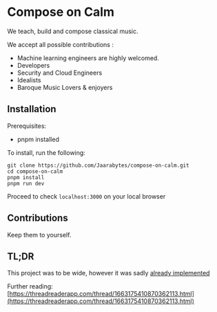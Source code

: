 # Compose on Calm

We teach, build and compose classical music.

We accept all possible contributions :

* Machine learning engineers are highly welcomed.
* Developers
* Security and Cloud Engineers
* Idealists
* Baroque Music Lovers & enjoyers


## Installation

Prerequisites:
- pnpm installed

To install, run the following:
```
git clone https://github.com/Jaarabytes/compose-on-calm.git
cd compose-on-calm
pnpm install
pnpm run dev
```

Proceed to check `localhost:3000` on your local browser

## Contributions

Keep them to yourself.

## TL;DR

This project was to be wide, however it was sadly [already implemented](https://github.com/yacineMTB/talk)

Further reading: [https://threadreaderapp.com/thread/1663175410870362113.html](https://threadreaderapp.com/thread/1663175410870362113.html)
